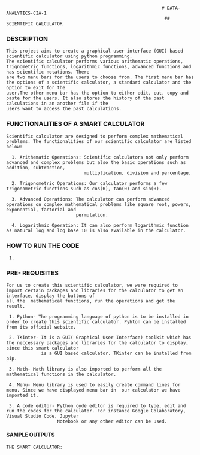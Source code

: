                                                               # DATA-ANALYTICS-CIA-1
                                                               ## SCIENTIFIC CALCULATOR

### DESCRIPTION

    This project aims to create a graphical user interface (GUI) based scientific calculator using python programming.
    The scientific calculator performs various arithematic operations, trignometric functions, logarithmic functions, advanced functions and has scientific notations. There 
    are two menu bars for the users to choose from. The first menu bar has the options of a scientific calculator, a standard calculator and the option to exit for the 
    user.The other menu bar has the option to either edit, cut, copy and paste for the users. It also stores the history of the past calculations in an another file if the 
    users want to access the past calculations.

### FUNCTIONALITIES OF A SMART CALCULATOR

    Scientific calculator are designed to perform complex mathematical problems. The functionalities of our scientific calculator are listed below:
    
      1. Arithematic Operations: Scientific calculators not only perform advanced and complex problems but also the basic operations such as addition, subtraction, 
                                 multiplication, division and percentage.
                                 
      2. Trigonometric Operations: Our calculator performs a few trigonometric functions such as cos(θ), tan(θ) and sin(θ).
      
      3. Advanced Operations: The calculator can perform advanced operations on complex mathematical problems like square root, powers, exponential, factorial and 
                              permutation.
                              
      4. Logarithmic Operation: It can also perform logarithmic function as natural log and log base 10 is also available in the calculator.

### HOW TO RUN THE CODE

     1. 
      
### PRE- REQUISITES

    For us to create this scientific calculator, we were required to import certain packages and libraries for the calculator to get an interface, display the buttons of 
    all the  mathematical functions, run the operations and get the result.
    
     1. Python- The programming language of python is to be installed in order to create this scientific calculator. Pyhton can be installed from its official website.
     
     2. TKinter- It is a GUI( Graphical User Interface) toolkit which has the neccessary packages and libraries for the calculator to display, since this smart calculator 
                 is a GUI based calculator. TKinter can be installed from pip.

     3. Math- Math library is also imported to perform all the mathematical functions in the calculator. 

     4. Menu- Menu library is used to easily create command lines for menu. Since we have displayed menu bar in  our calculator we have imported it.
                 
     3. A code editor- Python code editor is required to type, edit and run the codes for the calculator. For instance Google Colaboratory, Visual Studio Code, Jupyter 
                       Notebook or any other editor can be used.
                      
#### SAMPLE OUTPUTS

    THE SMART CALCULATOR:
    
